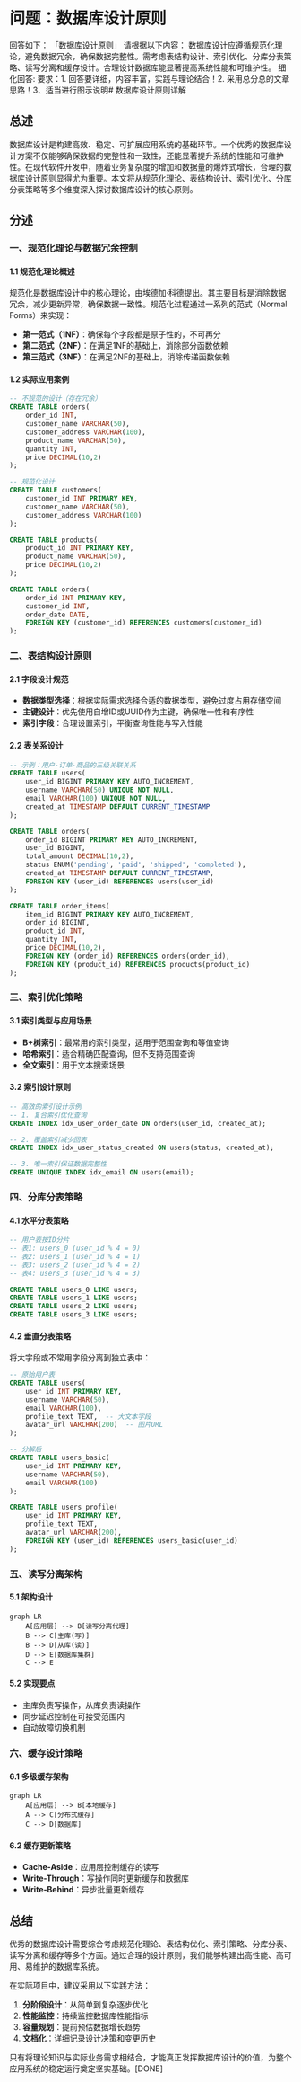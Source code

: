 # 问题：数据库设计原则
回答如下：
「数据库设计原则」 请根据以下内容：
数据库设计应遵循规范化理论，避免数据冗余，确保数据完整性。需考虑表结构设计、索引优化、分库分表策略、读写分离和缓存设计。合理设计数据库能显著提高系统性能和可维护性。
 细化回答: 
 要求：1. 回答要详细，内容丰富，实践与理论结合！2. 采用总分总的文章思路！3、适当进行图示说明# 数据库设计原则详解

## 总述

数据库设计是构建高效、稳定、可扩展应用系统的基础环节。一个优秀的数据库设计方案不仅能够确保数据的完整性和一致性，还能显著提升系统的性能和可维护性。在现代软件开发中，随着业务复杂度的增加和数据量的爆炸式增长，合理的数据库设计原则显得尤为重要。本文将从规范化理论、表结构设计、索引优化、分库分表策略等多个维度深入探讨数据库设计的核心原则。

## 分述

### 一、规范化理论与数据冗余控制

#### 1.1 规范化理论概述
规范化是数据库设计中的核心理论，由埃德加·科德提出。其主要目标是消除数据冗余，减少更新异常，确保数据一致性。规范化过程通过一系列的范式（Normal Forms）来实现：

- **第一范式（1NF）**：确保每个字段都是原子性的，不可再分
- **第二范式（2NF）**：在满足1NF的基础上，消除部分函数依赖
- **第三范式（3NF）**：在满足2NF的基础上，消除传递函数依赖

#### 1.2 实际应用案例
```sql
-- 不规范的设计（存在冗余）
CREATE TABLE orders(
    order_id INT,
    customer_name VARCHAR(50),
    customer_address VARCHAR(100),
    product_name VARCHAR(50),
    quantity INT,
    price DECIMAL(10,2)
);

-- 规范化设计
CREATE TABLE customers(
    customer_id INT PRIMARY KEY,
    customer_name VARCHAR(50),
    customer_address VARCHAR(100)
);

CREATE TABLE products(
    product_id INT PRIMARY KEY,
    product_name VARCHAR(50),
    price DECIMAL(10,2)
);

CREATE TABLE orders(
    order_id INT PRIMARY KEY,
    customer_id INT,
    order_date DATE,
    FOREIGN KEY (customer_id) REFERENCES customers(customer_id)
);
```

### 二、表结构设计原则

#### 2.1 字段设计规范
- **数据类型选择**：根据实际需求选择合适的数据类型，避免过度占用存储空间
- **主键设计**：优先使用自增ID或UUID作为主键，确保唯一性和有序性
- **索引字段**：合理设置索引，平衡查询性能与写入性能

#### 2.2 表关系设计
```sql
-- 示例：用户-订单-商品的三级关联关系
CREATE TABLE users(
    user_id BIGINT PRIMARY KEY AUTO_INCREMENT,
    username VARCHAR(50) UNIQUE NOT NULL,
    email VARCHAR(100) UNIQUE NOT NULL,
    created_at TIMESTAMP DEFAULT CURRENT_TIMESTAMP
);

CREATE TABLE orders(
    order_id BIGINT PRIMARY KEY AUTO_INCREMENT,
    user_id BIGINT,
    total_amount DECIMAL(10,2),
    status ENUM('pending', 'paid', 'shipped', 'completed'),
    created_at TIMESTAMP DEFAULT CURRENT_TIMESTAMP,
    FOREIGN KEY (user_id) REFERENCES users(user_id)
);

CREATE TABLE order_items(
    item_id BIGINT PRIMARY KEY AUTO_INCREMENT,
    order_id BIGINT,
    product_id INT,
    quantity INT,
    price DECIMAL(10,2),
    FOREIGN KEY (order_id) REFERENCES orders(order_id),
    FOREIGN KEY (product_id) REFERENCES products(product_id)
);
```

### 三、索引优化策略

#### 3.1 索引类型与应用场景
- **B+树索引**：最常用的索引类型，适用于范围查询和等值查询
- **哈希索引**：适合精确匹配查询，但不支持范围查询
- **全文索引**：用于文本搜索场景

#### 3.2 索引设计原则
```sql
-- 高效的索引设计示例
-- 1. 复合索引优化查询
CREATE INDEX idx_user_order_date ON orders(user_id, created_at);

-- 2. 覆盖索引减少回表
CREATE INDEX idx_user_status_created ON users(status, created_at);

-- 3. 唯一索引保证数据完整性
CREATE UNIQUE INDEX idx_email ON users(email);
```

### 四、分库分表策略

#### 4.1 水平分表策略
```sql
-- 用户表按ID分片
-- 表1: users_0 (user_id % 4 = 0)
-- 表2: users_1 (user_id % 4 = 1)
-- 表3: users_2 (user_id % 4 = 2)
-- 表4: users_3 (user_id % 4 = 3)

CREATE TABLE users_0 LIKE users;
CREATE TABLE users_1 LIKE users;
CREATE TABLE users_2 LIKE users;
CREATE TABLE users_3 LIKE users;
```

#### 4.2 垂直分表策略
将大字段或不常用字段分离到独立表中：
```sql
-- 原始用户表
CREATE TABLE users(
    user_id INT PRIMARY KEY,
    username VARCHAR(50),
    email VARCHAR(100),
    profile_text TEXT,  -- 大文本字段
    avatar_url VARCHAR(200)  -- 图片URL
);

-- 分解后
CREATE TABLE users_basic(
    user_id INT PRIMARY KEY,
    username VARCHAR(50),
    email VARCHAR(100)
);

CREATE TABLE users_profile(
    user_id INT PRIMARY KEY,
    profile_text TEXT,
    avatar_url VARCHAR(200),
    FOREIGN KEY (user_id) REFERENCES users_basic(user_id)
);
```

### 五、读写分离架构

#### 5.1 架构设计
```mermaid
graph LR
    A[应用层] --> B[读写分离代理]
    B --> C[主库(写)]
    B --> D[从库(读)]
    D --> E[数据库集群]
    C --> E
```

#### 5.2 实现要点
- 主库负责写操作，从库负责读操作
- 同步延迟控制在可接受范围内
- 自动故障切换机制

### 六、缓存设计策略

#### 6.1 多级缓存架构
```mermaid
graph LR
    A[应用层] --> B[本地缓存]
    A --> C[分布式缓存]
    C --> D[数据库]
```

#### 6.2 缓存更新策略
- **Cache-Aside**：应用层控制缓存的读写
- **Write-Through**：写操作同时更新缓存和数据库
- **Write-Behind**：异步批量更新缓存

## 总结

优秀的数据库设计需要综合考虑规范化理论、表结构优化、索引策略、分库分表、读写分离和缓存等多个方面。通过合理的设计原则，我们能够构建出高性能、高可用、易维护的数据库系统。

在实际项目中，建议采用以下实践方法：
1. **分阶段设计**：从简单到复杂逐步优化
2. **性能监控**：持续监控数据库性能指标
3. **容量规划**：提前预估数据增长趋势
4. **文档化**：详细记录设计决策和变更历史

只有将理论知识与实际业务需求相结合，才能真正发挥数据库设计的价值，为整个应用系统的稳定运行奠定坚实基础。[DONE]